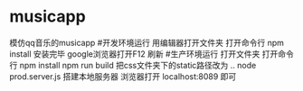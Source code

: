 # musicapp
模仿qq音乐的musicapp
#开发环境运行
用编辑器打开文件夹
打开命令行
npm install
安装完毕
google浏览器打开F12 刷新
#生产环境运行
打开文件夹
打开命令行
npm install
npm run build
把css文件夹下的static路径改为  ..
node prod.server.js 搭建本地服务器
浏览器打开
localhost:8089 即可
